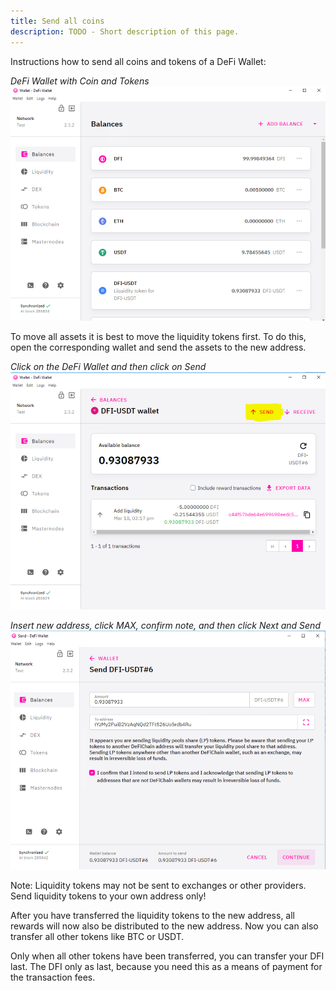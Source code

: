 ```yaml
---
title: Send all coins
description: TODO - Short description of this page.
---
```


Instructions how to send all coins and tokens of a DeFi Wallet:

_DeFi Wallet with Coin and Tokens_  
![DeFi Wallet with Coin and Tokens](./media/sendallcoins_EN_01.png)

To move all assets it is best to move the liquidity tokens first. To do this, open the corresponding wallet and send the assets to the new address.

_Click on the DeFi Wallet and then click on Send_  
![Click on the DeFi Wallet and then click on Send](./media/sendallcoins_EN_02.png)

_Insert new address, click MAX, confirm note, and then click Next and Send_  
![Insert new address, click MAX, confirm note, and then click Next and Send](./media/sendallcoins_EN_03.png)

Note: Liquidity tokens may not be sent to exchanges or other providers. Send liquidity tokens to your own address only!

After you have transferred the liquidity tokens to the new address, all rewards will now also be distributed to the new address. Now you can also transfer all other tokens like BTC or USDT.

Only when all other tokens have been transferred, you can transfer your DFI last. The DFI only as last, because you need this as a means of payment for the transaction fees.
